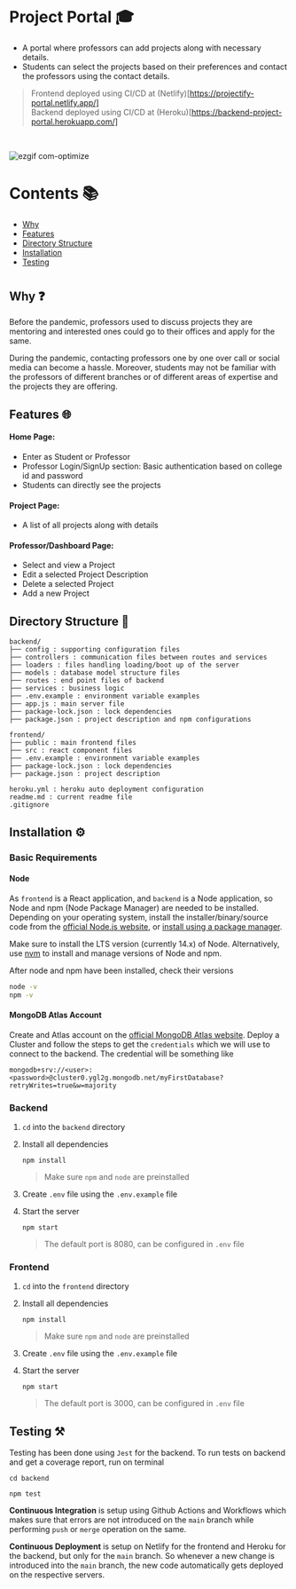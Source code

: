 # Project Portal &#127891;

- A portal where professors can add projects along with necessary details.
- Students can select the projects based on their preferences and contact the professors using the contact details.

> Frontend deployed using CI/CD at (Netlify)[https://projectify-portal.netlify.app/] <br>
> Backend deployed using CI/CD at (Heroku)[https://backend-project-portal.herokuapp.com/]
<br>

![ezgif com-optimize](https://user-images.githubusercontent.com/50241813/143494265-cbaac349-2cce-45cd-a051-e4befc8e599a.gif)

# Contents &#128218;

* [Why](#why) 
* [Features](#responsibilities)
* [Directory Structure](#directory-structure)
* [Installation](#installation)
* [Testing](#testing)

#

<a name="why" />

## Why &#10067;

Before the pandemic, professors used to discuss projects they are mentoring and interested ones could go to their offices and apply for the same. 

During the pandemic, contacting professors one by one over call or social media can become a hassle. Moreover, students may not be familiar with the professors of different branches or of different areas of expertise and the projects they are offering. 


<a name="responsibilities" />

## Features &#127760;

#### Home Page:
- Enter as Student or Professor
- Professor Login/SignUp section: Basic authentication based on college id and password
- Students can directly see the projects

#### Project Page:
- A list of all projects along with details

#### Professor/Dashboard Page:
- Select and view a Project
- Edit a selected Project Description
- Delete a selected Project
- Add a new Project


<a name="directory-structure" />

## Directory Structure &#128193;

```
backend/
├── config : supporting configuration files
├── controllers : communication files between routes and services
├── loaders : files handling loading/boot up of the server
├── models : database model structure files
├── routes : end point files of backend
├── services : business logic
├── .env.example : environment variable examples
├── app.js : main server file
├── package-lock.json : lock dependencies 
├── package.json : project description and npm configurations

frontend/
├── public : main frontend files
├── src : react component files
├── .env.example : environment variable examples
├── package-lock.json : lock dependencies
├── package.json : project description

heroku.yml : heroku auto deployment configuration
readme.md : current readme file
.gitignore
```

<a name="installation" />

## Installation &#9881;

### Basic Requirements

#### Node

As `frontend` is a React application, and `backend` is a Node application, so Node and npm (Node Package Manager) are needed to be installed. Depending on your operating system, install the installer/binary/source code from the [official Node.js website](https://nodejs.org/en/download/), or [install using a package manager](https://nodejs.org/en/download/package-manager/).

Make sure to install the LTS version (currently 14.x) of Node. Alternatively, use [nvm](https://github.com/nvm-sh/nvm) to install and manage versions of Node and npm.

After node and npm have been installed, check their versions
```bash
node -v
npm -v
```

#### MongoDB Atlas Account

Create and Atlas account on the [official MongoDB Atlas website](https://www.mongodb.com/atlas/database). Deploy a Cluster and follow the steps to get the `credentials` which we will use to connect to the backend. The credential will be something like 
```
mongodb+srv://<user>:<password>@cluster0.ygl2g.mongodb.net/myFirstDatabase?retryWrites=true&w=majority
```

### Backend

1. `cd` into the `backend` directory
2. Install all dependencies 
    ```
    npm install
    ```

    > Make sure `npm` and `node` are preinstalled

3. Create `.env` file using the `.env.example` file
3. Start the server
    ```
    npm start
    ```

    > The default port is 8080, can be configured in `.env` file

### Frontend

1. `cd` into the `frontend` directory
2. Install all dependencies 
    ```
    npm install
    ```

    > Make sure `npm` and `node` are preinstalled

3. Create `.env` file using the `.env.example` file
3. Start the server
    ```
    npm start
    ```

    > The default port is 3000, can be configured in `.env` file


<a name="testing" />

## Testing :hammer_and_pick:

Testing has been done using `Jest` for the backend. To run tests on backend and get a coverage report, run on terminal
```
cd backend
```
```
npm test
```

**Continuous Integration** is setup using Github Actions and Workflows which makes sure that errors are not introduced on the `main` branch while performing `push` or `merge` operation on the same. 

**Continuous Deployment** is setup on Netlify for the frontend and Heroku for the backend, but only for the `main` branch. So whenever a new change is introduced into the `main` branch, the new code automatically gets deployed on the respective servers.
